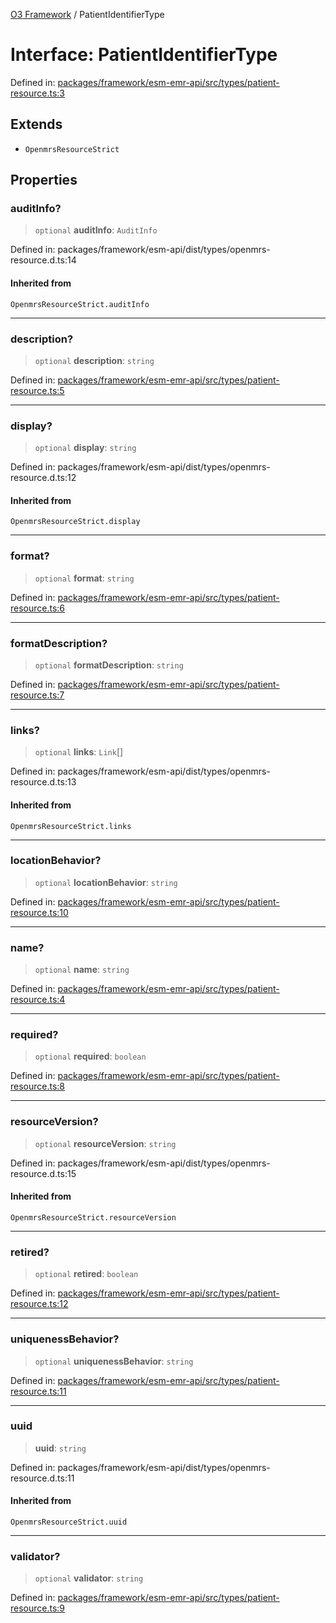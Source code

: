 [O3 Framework](../API.md) / PatientIdentifierType

# Interface: PatientIdentifierType

Defined in: [packages/framework/esm-emr-api/src/types/patient-resource.ts:3](https://github.com/openmrs/openmrs-esm-core/blob/18d2874f03a33a6ab8295af0e87ac97fdd150718/packages/framework/esm-emr-api/src/types/patient-resource.ts#L3)

## Extends

- `OpenmrsResourceStrict`

## Properties

### auditInfo?

> `optional` **auditInfo**: `AuditInfo`

Defined in: packages/framework/esm-api/dist/types/openmrs-resource.d.ts:14

#### Inherited from

`OpenmrsResourceStrict.auditInfo`

***

### description?

> `optional` **description**: `string`

Defined in: [packages/framework/esm-emr-api/src/types/patient-resource.ts:5](https://github.com/openmrs/openmrs-esm-core/blob/18d2874f03a33a6ab8295af0e87ac97fdd150718/packages/framework/esm-emr-api/src/types/patient-resource.ts#L5)

***

### display?

> `optional` **display**: `string`

Defined in: packages/framework/esm-api/dist/types/openmrs-resource.d.ts:12

#### Inherited from

`OpenmrsResourceStrict.display`

***

### format?

> `optional` **format**: `string`

Defined in: [packages/framework/esm-emr-api/src/types/patient-resource.ts:6](https://github.com/openmrs/openmrs-esm-core/blob/18d2874f03a33a6ab8295af0e87ac97fdd150718/packages/framework/esm-emr-api/src/types/patient-resource.ts#L6)

***

### formatDescription?

> `optional` **formatDescription**: `string`

Defined in: [packages/framework/esm-emr-api/src/types/patient-resource.ts:7](https://github.com/openmrs/openmrs-esm-core/blob/18d2874f03a33a6ab8295af0e87ac97fdd150718/packages/framework/esm-emr-api/src/types/patient-resource.ts#L7)

***

### links?

> `optional` **links**: `Link`[]

Defined in: packages/framework/esm-api/dist/types/openmrs-resource.d.ts:13

#### Inherited from

`OpenmrsResourceStrict.links`

***

### locationBehavior?

> `optional` **locationBehavior**: `string`

Defined in: [packages/framework/esm-emr-api/src/types/patient-resource.ts:10](https://github.com/openmrs/openmrs-esm-core/blob/18d2874f03a33a6ab8295af0e87ac97fdd150718/packages/framework/esm-emr-api/src/types/patient-resource.ts#L10)

***

### name?

> `optional` **name**: `string`

Defined in: [packages/framework/esm-emr-api/src/types/patient-resource.ts:4](https://github.com/openmrs/openmrs-esm-core/blob/18d2874f03a33a6ab8295af0e87ac97fdd150718/packages/framework/esm-emr-api/src/types/patient-resource.ts#L4)

***

### required?

> `optional` **required**: `boolean`

Defined in: [packages/framework/esm-emr-api/src/types/patient-resource.ts:8](https://github.com/openmrs/openmrs-esm-core/blob/18d2874f03a33a6ab8295af0e87ac97fdd150718/packages/framework/esm-emr-api/src/types/patient-resource.ts#L8)

***

### resourceVersion?

> `optional` **resourceVersion**: `string`

Defined in: packages/framework/esm-api/dist/types/openmrs-resource.d.ts:15

#### Inherited from

`OpenmrsResourceStrict.resourceVersion`

***

### retired?

> `optional` **retired**: `boolean`

Defined in: [packages/framework/esm-emr-api/src/types/patient-resource.ts:12](https://github.com/openmrs/openmrs-esm-core/blob/18d2874f03a33a6ab8295af0e87ac97fdd150718/packages/framework/esm-emr-api/src/types/patient-resource.ts#L12)

***

### uniquenessBehavior?

> `optional` **uniquenessBehavior**: `string`

Defined in: [packages/framework/esm-emr-api/src/types/patient-resource.ts:11](https://github.com/openmrs/openmrs-esm-core/blob/18d2874f03a33a6ab8295af0e87ac97fdd150718/packages/framework/esm-emr-api/src/types/patient-resource.ts#L11)

***

### uuid

> **uuid**: `string`

Defined in: packages/framework/esm-api/dist/types/openmrs-resource.d.ts:11

#### Inherited from

`OpenmrsResourceStrict.uuid`

***

### validator?

> `optional` **validator**: `string`

Defined in: [packages/framework/esm-emr-api/src/types/patient-resource.ts:9](https://github.com/openmrs/openmrs-esm-core/blob/18d2874f03a33a6ab8295af0e87ac97fdd150718/packages/framework/esm-emr-api/src/types/patient-resource.ts#L9)
